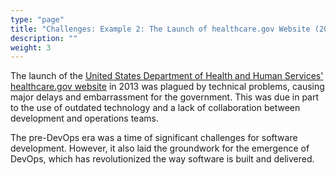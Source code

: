 ```yaml
---
type: "page"
title: "Challenges: Example 2: The Launch of healthcare.gov Website (2013)"
description: ""
weight: 3
---
```


The launch of the [United States Department of Health and Human Services' healthcare.gov website](https://d3.harvard.edu/platform-rctom/submission/the-failed-launch-of-www-healthcare-gov/) in 2013 was plagued by technical problems, causing major delays and embarrassment for the government. This was due in part to the use of outdated technology and a lack of collaboration between development and operations teams.

The pre-DevOps era was a time of significant challenges for software development. However, it also laid the groundwork for the emergence of DevOps, which has revolutionized the way software is built and delivered.
